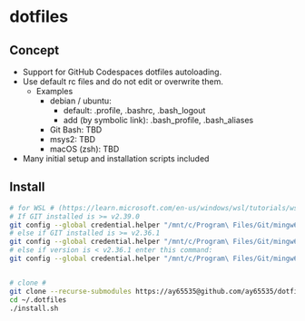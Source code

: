 # dotfiles

## Concept

* Support for GitHub Codespaces dotfiles autoloading.
* Use default rc files and do not edit or overwrite them.
  * Examples
    * debian / ubuntu:
      * default: .profile, .bashrc, .bash_logout
      * add (by symbolic link): .bash_profile, .bash_aliases
    * Git Bash: TBD
    * msys2: TBD
    * macOS (zsh): TBD
* Many initial setup and installation scripts included

## Install

```sh
# for WSL # (https://learn.microsoft.com/en-us/windows/wsl/tutorials/wsl-git)
# If GIT installed is >= v2.39.0
git config --global credential.helper "/mnt/c/Program\ Files/Git/mingw64/bin/git-credential-manager.exe"
# else if GIT installed is >= v2.36.1
git config --global credential.helper "/mnt/c/Program\ Files/Git/mingw64/libexec/git-core/git-credential-manager.exe"
# else if version is < v2.36.1 enter this command:
git config --global credential.helper "/mnt/c/Program\ Files/Git/mingw64/bin/git-credential-manager-core.exe"


# clone #
git clone --recurse-submodules https://ay65535@github.com/ay65535/dotfiles-ay65535.git ~/.dotfiles
cd ~/.dotfiles
./install.sh
```
